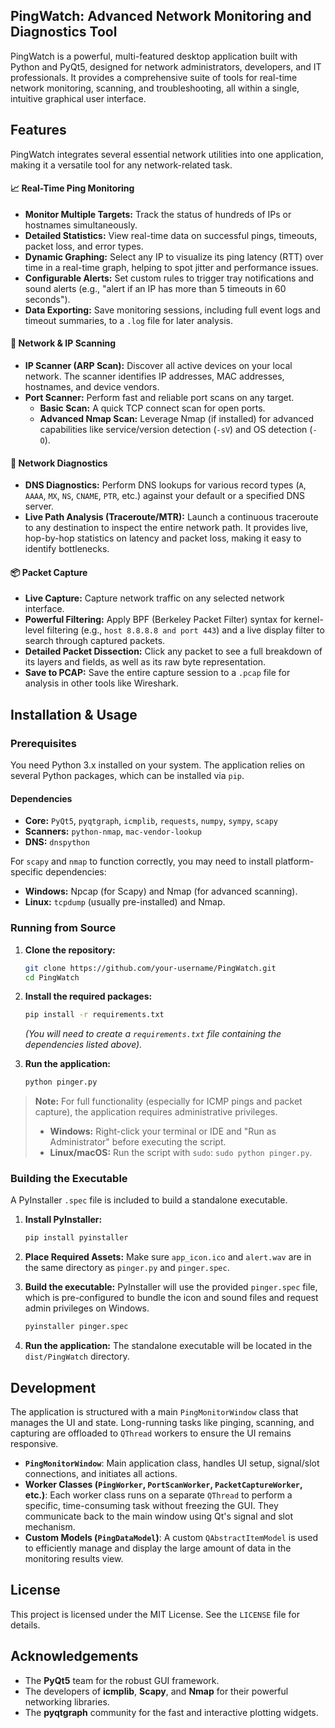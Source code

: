 ## PingWatch: Advanced Network Monitoring and Diagnostics Tool
PingWatch is a powerful, multi-featured desktop application built with Python and PyQt5, designed for network administrators, developers, and IT professionals. It provides a comprehensive suite of tools for real-time network monitoring, scanning, and troubleshooting, all within a single, intuitive graphical user interface.

## Features
PingWatch integrates several essential network utilities into one application, making it a versatile tool for any network-related task.

#### 📈 **Real-Time Ping Monitoring**
- **Monitor Multiple Targets:** Track the status of hundreds of IPs or hostnames simultaneously.
- **Detailed Statistics:** View real-time data on successful pings, timeouts, packet loss, and error types.
- **Dynamic Graphing:** Select any IP to visualize its ping latency (RTT) over time in a real-time graph, helping to spot jitter and performance issues.
- **Configurable Alerts:** Set custom rules to trigger tray notifications and sound alerts (e.g., "alert if an IP has more than 5 timeouts in 60 seconds").
- **Data Exporting:** Save monitoring sessions, including full event logs and timeout summaries, to a `.log` file for later analysis.

#### 📡 **Network & IP Scanning**
- **IP Scanner (ARP Scan):** Discover all active devices on your local network. The scanner identifies IP addresses, MAC addresses, hostnames, and device vendors.
- **Port Scanner:** Perform fast and reliable port scans on any target.
  - **Basic Scan:** A quick TCP connect scan for open ports.
  - **Advanced Nmap Scan:** Leverage Nmap (if installed) for advanced capabilities like service/version detection (`-sV`) and OS detection (`-O`).

#### 🔬 **Network Diagnostics**
- **DNS Diagnostics:** Perform DNS lookups for various record types (`A`, `AAAA`, `MX`, `NS`, `CNAME`, `PTR`, etc.) against your default or a specified DNS server.
- **Live Path Analysis (Traceroute/MTR):** Launch a continuous traceroute to any destination to inspect the entire network path. It provides live, hop-by-hop statistics on latency and packet loss, making it easy to identify bottlenecks.

#### 📦 **Packet Capture**
- **Live Capture:** Capture network traffic on any selected network interface.
- **Powerful Filtering:** Apply BPF (Berkeley Packet Filter) syntax for kernel-level filtering (e.g., `host 8.8.8.8 and port 443`) and a live display filter to search through captured packets.
- **Detailed Packet Dissection:** Click any packet to see a full breakdown of its layers and fields, as well as its raw byte representation.
- **Save to PCAP:** Save the entire capture session to a `.pcap` file for analysis in other tools like Wireshark.

## Installation & Usage

### Prerequisites
You need Python 3.x installed on your system. The application relies on several Python packages, which can be installed via `pip`.

#### Dependencies
- **Core:** `PyQt5`, `pyqtgraph`, `icmplib`, `requests`, `numpy`, `sympy`, `scapy`
- **Scanners:** `python-nmap`, `mac-vendor-lookup`
- **DNS:** `dnspython`

For `scapy` and `nmap` to function correctly, you may need to install platform-specific dependencies:
- **Windows:** Npcap (for Scapy) and Nmap (for advanced scanning).
- **Linux:** `tcpdump` (usually pre-installed) and Nmap.

### Running from Source
1.  **Clone the repository:**
    ```sh
    git clone https://github.com/your-username/PingWatch.git
    cd PingWatch
    ```

2.  **Install the required packages:**
    ```sh
    pip install -r requirements.txt
    ```
    *(You will need to create a `requirements.txt` file containing the dependencies listed above).*

3.  **Run the application:**
    ```sh
    python pinger.py
    ```
> **Note:** For full functionality (especially for ICMP pings and packet capture), the application requires administrative privileges.
> - **Windows:** Right-click your terminal or IDE and "Run as Administrator" before executing the script.
> - **Linux/macOS:** Run the script with `sudo`: `sudo python pinger.py`.

### Building the Executable
A PyInstaller `.spec` file is included to build a standalone executable.

1.  **Install PyInstaller:**
    ```sh
    pip install pyinstaller
    ```

2.  **Place Required Assets:**
    Make sure `app_icon.ico` and `alert.wav` are in the same directory as `pinger.py` and `pinger.spec`.

3.  **Build the executable:**
    PyInstaller will use the provided `pinger.spec` file, which is pre-configured to bundle the icon and sound files and request admin privileges on Windows.
    ```sh
    pyinstaller pinger.spec
    ```

4.  **Run the application:**
    The standalone executable will be located in the `dist/PingWatch` directory.

## Development
The application is structured with a main `PingMonitorWindow` class that manages the UI and state. Long-running tasks like pinging, scanning, and capturing are offloaded to `QThread` workers to ensure the UI remains responsive.

- **`PingMonitorWindow`**: Main application class, handles UI setup, signal/slot connections, and initiates all actions.
- **Worker Classes (`PingWorker`, `PortScanWorker`, `PacketCaptureWorker`, etc.)**: Each worker class runs on a separate `QThread` to perform a specific, time-consuming task without freezing the GUI. They communicate back to the main window using Qt's signal and slot mechanism.
- **Custom Models (`PingDataModel`)**: A custom `QAbstractItemModel` is used to efficiently manage and display the large amount of data in the monitoring results view.

## License
This project is licensed under the MIT License. See the `LICENSE` file for details.

## Acknowledgements
- The **PyQt5** team for the robust GUI framework.
- The developers of **icmplib**, **Scapy**, and **Nmap** for their powerful networking libraries.
- The **pyqtgraph** community for the fast and interactive plotting widgets.
